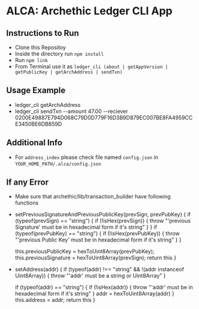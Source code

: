 # ALCA: Archethic Ledger CLI App

## Instructions to Run

- Clone this Repositoy
- Inside the directory run `npm install`
- Run `npm link`
- From Terminal use it as `ledger_cli (about | getAppVersion | getPublicKey | getArchAddress | sendTxn)`

## Usage Example
+ ledger_cli getArchAddress
+ ledger_cli sendTxn --amount 47.00 --reciever 0200E49887E794D068C79D0D779F16D3B9D879EC007BE8FA4959CCE3450BE6DB859D

## Additional Info
+ For `address_index` please check file named `config.json` in `YOUR_HOME_PATH/.alca/config.json`

## If any Error 
- Make sure that archethic/lib/transaction_builder have following functions

- setPreviousSignatureAndPreviousPublicKey(prevSign, prevPubKey) {
    if (typeof(prevSign) == "string") {
      if (!isHex(prevSign)) {
        throw "'previous Signature' must be in hexadecimal form if it's string"
      }
    }
    if (typeof(prevPubKey) == "string") {
      if (!isHex(prevPubKey)) {
        throw "'previous Public Key' must be in hexadecimal form if it's string"
      }
    }
    
    this.previousPublicKey = hexToUint8Array(prevPubKey);
    this.previousSignature = hexToUint8Array(prevSign);
    return this
  }

- setAddress(addr) {
    if (typeof(addr) !== "string" && !(addr instanceof Uint8Array)) {
      throw "'addr' must be a string or Uint8Array"
    }

    if (typeof(addr) == "string") {
      if (!isHex(addr)) {
        throw "'addr' must be in hexadecimal form if it's string"
      }
      addr = hexToUint8Array(addr)
    }
    this.address = addr;
    return this
  }